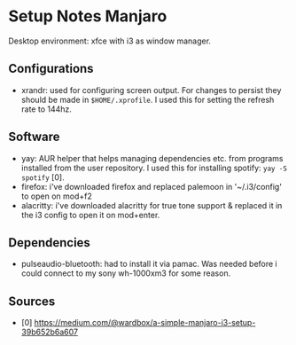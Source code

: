 # Setup Notes Manjaro 

Desktop environment: xfce with i3 as window manager. 

## Configurations
- xrandr: used for configuring screen output. For changes to persist they should be made in `$HOME/.xprofile`. I used this for setting the refresh rate to 144hz.

## Software 
- yay: AUR helper that helps managing dependencies etc. from programs installed from the user repository. I used this for installing spotify: `yay -S spotify` [0]. 
- firefox: i've downloaded firefox and replaced palemoon in '~/.i3/config' to open on mod+f2
- alacritty: i've downloaded alacritty for true tone support & replaced it in the i3 config to open  it on mod+enter.

## Dependencies
- pulseaudio-bluetooth: had to install it via pamac. Was needed before i could connect to my sony wh-1000xm3 for some reason. 


## Sources
- [0] https://medium.com/@wardbox/a-simple-manjaro-i3-setup-39b652b6a607

